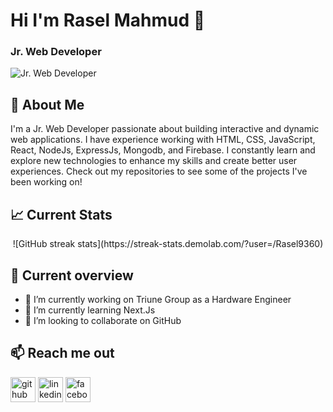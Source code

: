 # Hi I'm Rasel Mahmud 👋
### Jr. Web Developer 
![Jr. Web Developer ](https://media.licdn.com/dms/image/D5616AQGeLvW__SgBXA/profile-displaybackgroundimage-shrink_350_1400/0/1719915067924?e=1725494400&v=beta&t=Fg6dVPsFy-WQ5qAl6X1k8qAVxW9lEoShSr66vvxZzcA)

## 🚀 About Me
I'm a Jr. Web Developer passionate about building interactive and dynamic web applications. I have experience working with HTML, CSS, JavaScript,  React, NodeJs, ExpressJs, Mongodb, and Firebase. I constantly learn and explore new technologies to enhance my skills and create better user experiences. Check out my repositories to see some of the projects I've been working on!

## :chart_with_upwards_trend: Current Stats
<div align="center">![GitHub streak stats](https://streak-stats.demolab.com/?user=/Rasel9360)</div>

## :eyes: Current overview
- 🔭 I’m currently working on Triune Group as a Hardware Engineer 
- 🌱 I’m currently learning Next.Js 
- 👯 I’m looking to collaborate on GitHub 

## :mailbox: Reach me out
[<img src='https://cdn.jsdelivr.net/npm/simple-icons@3.0.1/icons/github.svg' alt='github' height='40'>](https://github.com//Rasel9360)  [<img src='https://cdn.jsdelivr.net/npm/simple-icons@3.0.1/icons/linkedin.svg' alt='linkedin' height='40'>](https://www.linkedin.com/in/Rasel9360/)  [<img src='https://cdn.jsdelivr.net/npm/simple-icons@3.0.1/icons/facebook.svg' alt='facebook' height='40'>](https://www.facebook.com/Rasel9360) 

  

